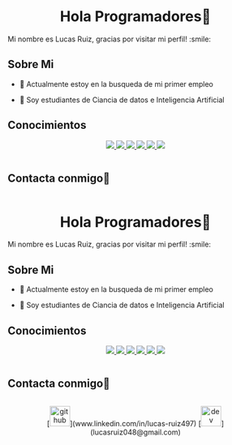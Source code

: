 <h1 align="center">Hola Programadores👋</h1>

<div size='20px'> Mi nombre es Lucas Ruiz, gracias por visitar mi perfil! :smile: 
</div>

<h2> Sobre Mi </h2>

- 🔭 Actualmente estoy en la busqueda de mi primer empleo
  
- 🌱 Soy estudiantes de Ciancia de datos e Inteligencia Artificial

<h2> Conocimientos </h2>

<p align="center">
  <a href="https://skillicons.dev">
    <img src="https://skillicons.dev/icons?i=python" />
    <img src="https://skillicons.dev/icons?i=mysql" />
    <img src="https://skillicons.dev/icons?i=sqlite" />
    <img src="https://skillicons.dev/icons?i=flutter" />
    <img src="https://skillicons.dev/icons?i=pytorch" />
    <img src="https://skillicons.dev/icons?i=tensorflow," />
  </a>
</p>

<h2 style="display: inline-block">Contacta conmigo🤝</h2>

<h1 align="center">Hola Programadores👋</h1>

<div size='20px'> Mi nombre es Lucas Ruiz, gracias por visitar mi perfil! :smile: 
</div>

<h2> Sobre Mi </h2>

- 🔭 Actualmente estoy en la busqueda de mi primer empleo
  
- 🌱 Soy estudiantes de Ciancia de datos e Inteligencia Artificial

<h2> Conocimientos </h2>

<p align="center">
  <a href="https://skillicons.dev">
    <img src="https://skillicons.dev/icons?i=python" />
    <img src="https://skillicons.dev/icons?i=mysql" />
    <img src="https://skillicons.dev/icons?i=sqlite" />
    <img src="https://skillicons.dev/icons?i=flutter" />
    <img src="https://skillicons.dev/icons?i=pytorch" />
    <img src="https://skillicons.dev/icons?i=tensorflow," />
  </a>
</p>

<h2 style="display: inline-block">Contacta conmigo🤝</h2>

<p align="center">
[<img src='https://raw.githubusercontent.com/rahulbanerjee26/githubAboutMeGenerator/main/icons/linked-in-alt.svg' alt='github' height='40'>](www.linkedin.com/in/lucas-ruiz497)  [<img src='https://skillicons.dev/icons?i=gmail' alt='dev' height='40'>](lucasruiz048@gmail.com)
</p>
